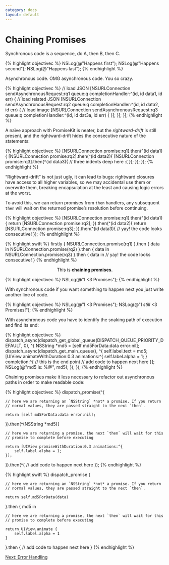 ```yaml
---
category: docs
layout: default
---
```


# Chaining Promises

Synchronous code is a sequence, do A, then B, then C.

{% highlight objectivec %}
NSLog(@"Happens first");
NSLog(@"Happens second");
NSLog(@"Happens last");
{% endhighlight %}

Asynchronous code. OMG asynchronous code. You so crazy.

{% highlight objectivec %}
// load JSON
[NSURLConnection sendAsynchronousRequest:rq1 queue:q completionHandler:^(id, id data1, id err) {
    // load related JSON
    [NSURLConnection sendAsynchronousRequest:rq2 queue:q completionHandler:^(id, id data2, id err) {
        // load image
        [NSURLConnection sendAsynchronousRequest:rq3 queue:q completionHandler:^(id, id dat3a, id err) {
        }];
    }];
}];
{% endhighlight %}

A naïve approach with PromiseKit is neater, but the *rightward-drift* is still present, and the rightward-drift hides the consecutive nature of the statements:

{% highlight objectivec %}
[NSURLConnection promise:rq1].then(^(id data1){
    [NSURLConnection promise:rq2].then(^(id data2){
        [NSURLConnection promise:rq3].then(^(id data3){
            // three indents deep here :(
        });
    });
});
{% endhighlight %}

“Rightward-drift” is not just ugly, it can lead to bugs: rightward closures have access to all higher variables, so we may accidental use them or overwrite them, breaking encapsulation at the least and causing logic errors at the worst.

To avoid this, we can return promises from `then` handlers, any subsequent `then` will wait on the returned promise’s resolution before continuing.

{% highlight objectivec %}
[NSURLConnection promise:rq1].then(^(id data1){
    return [NSURLConnection promise:rq2];
}).then(^(id data2){
    return [NSURLConnection promise:rq3];
}).then(^(id data3){
    // yay! the code looks consecutive!
});
{% endhighlight %}

{% highlight swift %}
firstly {
    NSURLConnection.promise(rq1)
}.then { data in
    NSURLConnection.promise(rq2)
}.then { data in
    NSURLConnection.promise(rq3)
}.then { data in
    // yay! the code looks consecutive!
}
{% endhighlight %}

<center class="big">This is <b>chaining promises</b>.</center>

{% highlight objectivec %}
NSLog(@"I <3 Promises");
{% endhighlight %}

With synchronous code if you want something to happen next you just write another line of code.

{% highlight objectivec %}
NSLog(@"I <3 Promises");
NSLog(@"I _still_ <3 Promises!");
{% endhighlight %}

With asynchronous code you have to identify the snaking path of execution and find its end:

{% highlight objectivec %}
dispatch_async(dispatch_get_global_queue(DISPATCH_QUEUE_PRIORITY_DEFAULT, 0), ^{
    NSString *md5 = [self md5ForData:data error:nil];
    dispatch_async(dispatch_get_main_queue(), ^{
        self.label.text = md5;
        [UIView animateWithDuration:0.3 animations:^{
            self.label.alpha = 1;
        } completion:^{
            // this is the end point
            // add code to happen next here
        }];
        NSLog(@"md5 is: %@", md5);
    });
});
{% endhighlight %}

Chaining promises make it less necessary to refactor out asynchronous paths in order to make readable code:

{% highlight objectivec %}
dispatch_promise(^{

    // here we are returning an `NSString` *not* a promise. If you return
    // normal values, they are passed straight to the next `then`.

    return [self md5ForData:data error:nil];

}).then(^(NSString *md5){

    // here we are returning a promise, the next `then` will wait for this
    // promise to complete before executing

    return [UIView promiseWithDuration:0.3 animations:^{
        self.label.alpha = 1;
    }];

}).then(^{
    // add code to happen next here
});
{% endhighlight %}

{% highlight swift %}
dispatch_promise {

    // here we are returning an `NSString` *not* a promise. If you return
    // normal values, they are passed straight to the next `then`.

    return self.md5ForData(data)

}.then { md5 in

    // here we are returning a promise, the next `then` will wait for this
    // promise to complete before executing

    return UIView.animate {
        self.label.alpha = 1
    }

}.then {
    // add code to happen next here
}
{% endhighlight %}


<div><a class="pagination" href="/error-handling">Next: Error Handling</a></div>
